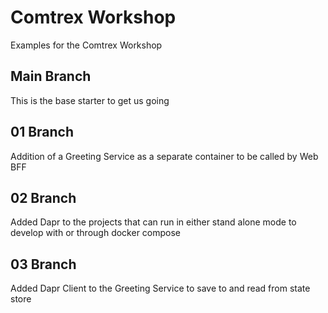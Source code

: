 # Comtrex Workshop
Examples for the Comtrex Workshop

## Main Branch
This is the base starter to get us going

## 01 Branch
Addition of a Greeting Service as a separate container to be called by Web BFF

## 02 Branch
Added Dapr to the projects that can run in either stand alone mode to develop with or through docker compose 

## 03 Branch
Added Dapr Client to the Greeting Service to save to and read from state store

